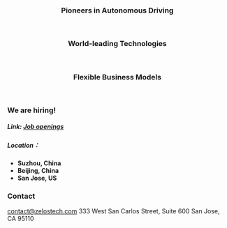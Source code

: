 ### <center>Pioneers in Autonomous Driving </center>

<p>&nbsp;</p>

### <center>World-leading Technologies</center>

<p>&nbsp;</p>

### <center>Flexible Business Models</center>

<p>&nbsp;</p>

### We are hiring! 
##### Link: **[Job openings](./jobs)**

##### Location：
- **Suzhou, China**
- **Beijing, China**
- **San Jose, US**


### Contact
<contact@zelostech.com>
333 West San Carlos Street, Suite 600 
San Jose, CA 95110
